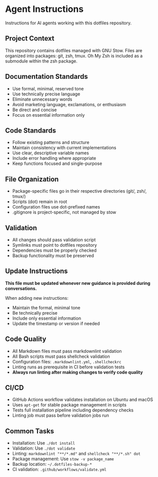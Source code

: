 # Agent Instructions

Instructions for AI agents working with this dotfiles repository.

## Project Context

This repository contains dotfiles managed with GNU Stow. Files are organized into packages: git, zsh, tmux.
Oh My Zsh is included as a submodule within the zsh package.

## Documentation Standards

- Use formal, minimal, reserved tone
- Use technically precise language
- Eliminate unnecessary words
- Avoid marketing language, exclamations, or enthusiasm
- Be direct and concise
- Focus on essential information only

## Code Standards

- Follow existing patterns and structure
- Maintain consistency with current implementations
- Use clear, descriptive variable names
- Include error handling where appropriate
- Keep functions focused and single-purpose

## File Organization

- Package-specific files go in their respective directories (git/, zsh/, tmux/)
- Scripts (dot) remain in root
- Configuration files use dot-prefixed names
- .gitignore is project-specific, not managed by stow

## Validation

- All changes should pass validation script
- Symlinks must point to dotfiles repository
- Dependencies must be properly checked
- Backup functionality must be preserved

## Update Instructions

**This file must be updated whenever new guidance is provided during conversations.**

When adding new instructions:

- Maintain the formal, minimal tone
- Be technically precise
- Include only essential information
- Update the timestamp or version if needed

## Code Quality

- All Markdown files must pass markdownlint validation
- All Bash scripts must pass shellcheck validation
- Configuration files: `.markdownlint.yml`, `.shellcheckrc`
- Linting runs as prerequisite in CI before validation tests
- **Always run linting after making changes to verify code quality**

## CI/CD

- GitHub Actions workflow validates installation on Ubuntu and macOS
- Uses `apt-get` for stable package management in scripts
- Tests full installation pipeline including dependency checks
- Linting job must pass before validation jobs run

## Common Tasks

- Installation: Use `./dot install`
- Validation: Use `./dot validate`
- Linting: `markdownlint "**/*.md"` and `shellcheck "**/*.sh" dot`
- Package management: Use `stow -v package_name`
- Backup location: `~/.dotfiles-backup-*`
- CI validation: `.github/workflows/validate.yml`
